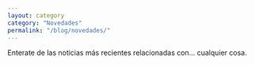 ```yaml
---
layout: category
category: "Novedades"
permalink: "/blog/novedades/"
---
```


Enterate de las noticias más recientes relacionadas con... cualquier cosa.
